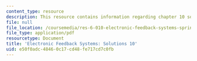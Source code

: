 ```yaml
---
content_type: resource
description: This resource contains information regarding chapter 10 solutions.
file: null
file_location: /coursemedia/res-6-010-electronic-feedback-systems-spring-2013/e50f0adc48460c17cd48fe717cd7c0fb_MITRES_6-010S13_sol10.pdf
file_type: application/pdf
resourcetype: Document
title: 'Electronic Feedback Systems: Solutions 10'
uid: e50f0adc-4846-0c17-cd48-fe717cd7c0fb
---
```

